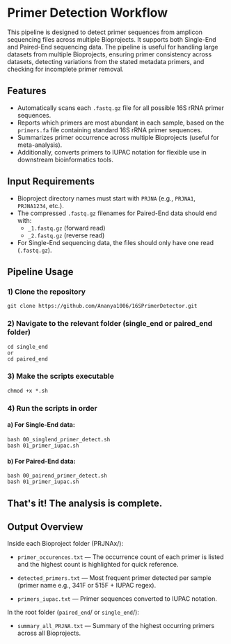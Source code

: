 # Primer Detection Workflow

This pipeline is designed to detect primer sequences from amplicon sequencing files across multiple Bioprojects. It supports both Single-End and Paired-End sequencing data. The pipeline is useful for handling large datasets from multiple Bioprojects, ensuring primer consistency across datasets, detecting variations from the stated metadata primers, and checking for incomplete primer removal.

## Features
- Automatically scans each `.fastq.gz` file for all possible 16S rRNA primer sequences.
- Reports which primers are most abundant in each sample, based on the `primers.fa` file containing standard 16S rRNA primer sequences.
- Summarizes primer occurrence across multiple Bioprojects (useful for meta-analysis).
- Additionally, converts primers to IUPAC notation for flexible use in downstream bioinformatics tools.

## Input Requirements

- Bioproject directory names must start with `PRJNA` (e.g., `PRJNA1`, `PRJNA1234`, etc.).
- The compressed `.fastq.gz` filenames for Paired-End data should end with:
  - `_1.fastq.gz` (forward read) 
  - `_2.fastq.gz` (reverse read) 
- For Single-End sequencing data, the files should only have one read (`.fastq.gz`).

## Pipeline Usage

### 1) Clone the repository
```
git clone https://github.com/Ananya1006/16SPrimerDetector.git
``` 
### 2) Navigate to the relevant folder (single_end or paired_end folder)
``` 
cd single_end
or 
cd paired_end
```
### 3) Make the scripts executable
``` 
chmod +x *.sh
```
### 4) Run the scripts in order
#### a) For Single-End data:
```
bash 00_singlend_primer_detect.sh
bash 01_primer_iupac.sh
```
#### b) For Paired-End data:
```
bash 00_pairend_primer_detect.sh
bash 01_primer_iupac.sh
```
## That's it! The analysis is complete.

## **Output Overview**
Inside each Bioproject folder (PRJNAx/):
   
- `primer_occurences.txt` — The occurrence count of each primer is listed and the highest count is highlighted for quick reference.

- `detected_primers.txt` — Most frequent primer detected per sample (primer name e.g., 341F or 515F + IUPAC regex).

- `primers_iupac.txt` — Primer sequences converted to IUPAC notation.

In the root folder (`paired_end`/ or `single_end`/):
- `summary_all_PRJNA.txt` — Summary of the highest occurring primers across all Bioprojects.




